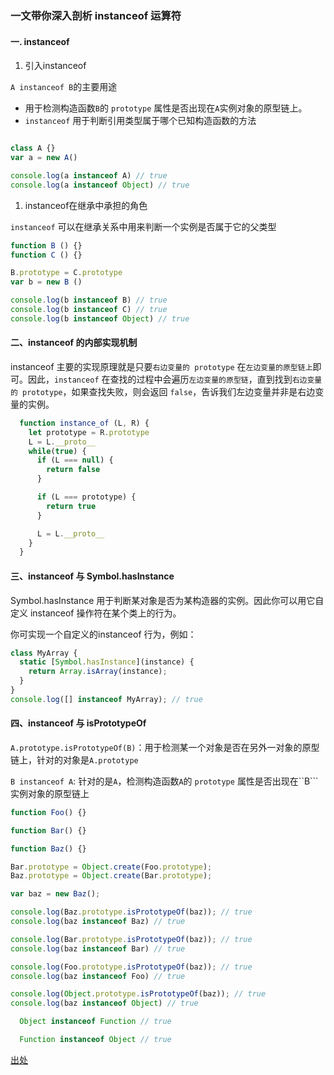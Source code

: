 ### 一文带你深入剖析 instanceof 运算符

#### 一. instanceof

1. 引入instanceof

```A instanceof B```的主要用途

+ 用于检测构造函数```B```的 ```prototype``` 属性是否出现在```A```实例对象的原型链上。
+ ```instanceof``` 用于判断引用类型属于哪个已知构造函数的方法

```js

class A {}
var a = new A()

console.log(a instanceof A) // true
console.log(a instanceof Object) // true

```
1. instanceof在继承中承担的角色

```instanceof``` 可以在继承关系中用来判断一个实例是否属于它的父类型

```js
function B () {}
function C () {}

B.prototype = C.prototype
var b = new B ()

console.log(b instanceof B) // true
console.log(b instanceof C) // true
console.log(b instanceof Object) // true

```

####  二、instanceof 的内部实现机制

instanceof 主要的实现原理就是只要`右边变量的 prototype` 在`左边变量的原型链上`即可。因此，`instanceof` 在查找的过程中会遍历`左边变量的原型链`，直到找到`右边变量的 prototype`，如果查找失败，则会返回 `false`，告诉我们左边变量并非是右边变量的实例。

```js
  function instance_of (L, R) {
    let prototype = R.prototype
    L = L.__proto__
    while(true) {
      if (L === null) {
        return false
      }

      if (L === prototype) {
        return true
      }

      L = L.__proto__
    }
  }
```
#### 三、instanceof 与 Symbol.hasInstance

Symbol.hasInstance 用于判断某对象是否为某构造器的实例。因此你可以用它自定义 instanceof 操作符在某个类上的行为。

你可实现一个自定义的instanceof 行为，例如：

```js
class MyArray {  
  static [Symbol.hasInstance](instance) {
    return Array.isArray(instance);
  }
}
console.log([] instanceof MyArray); // true
```

#### 四、instanceof 与 isPrototypeOf

```A.prototype.isPrototypeOf(B)```：用于检测某一个对象是否在另外一对象的原型链上，针对的对象是```A.prototype```

```B instanceof A```: 针对的是```A```，检测构造函数```A```的 ```prototype``` 属性是否出现在``B```实例对象的原型链上



```js
function Foo() {}

function Bar() {}

function Baz() {}

Bar.prototype = Object.create(Foo.prototype);
Baz.prototype = Object.create(Bar.prototype);

var baz = new Baz();

console.log(Baz.prototype.isPrototypeOf(baz)); // true
console.log(baz instanceof Baz) // true

console.log(Bar.prototype.isPrototypeOf(baz)); // true
console.log(baz instanceof Bar) // true

console.log(Foo.prototype.isPrototypeOf(baz)); // true
console.log(baz instanceof Foo) // true

console.log(Object.prototype.isPrototypeOf(baz)); // true
console.log(baz instanceof Object) // true

```


```js
  Object instanceof Function // true

  Function instanceof Object // true

```

[出处](https://juejin.im/post/5d6e5c3d6fb9a06ae0721f5f) 